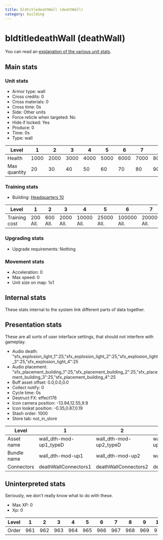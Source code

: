 ```yaml
---
title: bldtitledeathWall (deathWall)
category: building
---
```


# bldtitledeathWall (deathWall)

You can read an [explanation  of the various unit stats](unitexplained.md).

## Main stats

### Unit stats

  * Armor type: wall
  * Cross credits: 0
  * Cross materials: 0
  * Cross time: 0s
  * Side: Other units
  * Force reticle when targeted: No
  * Hide if locked: Yes
  * Produce: 0
  * Time: 0s
  * Type: wall

|Level       |1   |2   |3   |4   |5   |6   |7   |8   |9   |10   |
|------------|----|----|----|----|----|----|----|----|----|-----|
|Health      |1000|2000|3000|4000|5000|6000|7000|8000|9000|10000|
|Max quantity|20  |30  |40  |50  |60  |70  |80  |90  |100 |120  |


### Training stats

  * Building: [Headquarters 10](smugglerHQ.html)

|Level        |1       |2       |3        |4         |5         |6          |7          |8          |9           |10          |
|-------------|--------|--------|---------|----------|----------|-----------|-----------|-----------|------------|------------|
|Training cost|200 All.|600 All.|2000 All.|10000 All.|25000 All.|100000 All.|200000 All.|500000 All.|1000000 All.|2000000 All.|


### Upgrading stats

  * Upgrade requirements: Nothing

### Movement stats

  * Acceleration: 0
  * Max speed: 0
  * Unit size on map: 1x1

## Internal stats

These stats internal to the system link different parts of data together.


## Presentation stats

These are all sorts of user interface settings, that should not interfere with gameplay.

  * Audio death: "sfx_explosion_light_1":25,"sfx_explosion_light_2":25,"sfx_explosion_light_3":25,"sfx_explosion_light_4":25
  * Audio placement: "sfx_placement_building_1":25,"sfx_placement_building_2":25,"sfx_placement_building_3":25,"sfx_placement_building_4":25
  * Buff asset offset: 0.0,0.0,0.0
  * Collect notify: 0
  * Cycle time: 0s
  * Destruct FX: effect176
  * Icon camera position: -13.94,12.55,9.9
  * Icon lookat position: -0.35,0.87,0.19
  * Stash order: 1000
  * Store tab: not_in_store

|Level      |1                     |2                     |3                     |4                     |5                     |6                     |7                     |8                     |9                     |10                    |
|-----------|----------------------|----------------------|----------------------|----------------------|----------------------|----------------------|----------------------|----------------------|----------------------|----------------------|
|Asset name |wall_dth-mod-up1_typeD|wall_dth-mod-up2_typeD|wall_dth-mod-up3_typeD|wall_dth-mod-up4_typeD|wall_dth-mod-up5_typeD|wall_dth-mod-up6_typeD|wall_dth-mod-up7_typeD|wall_dth-mod-up7_typeD|wall_dth-mod-up7_typeD|wall_dth-mod-up7_typeD|
|Bundle name|wall_dth-mod-up1      |wall_dth-mod-up2      |wall_dth-mod-up3      |wall_dth-mod-up4      |wall_dth-mod-up5      |wall_dth-mod-up6      |wall_dth-mod-up7      |wall_dth-mod-up7      |wall_dth-mod-up7      |wall_dth-mod-up7      |
|Connectors |deathWallConnectors1  |deathWallConnectors2  |deathWallConnectors3  |deathWallConnectors4  |deathWallConnectors5  |deathWallConnectors6  |deathWallConnectors7  |deathWallConnectors8  |deathWallConnectors9  |deathWallConnectors10 |


## Uninterpreted stats

Seriously, we don't really know what to do with these.

  * Max XP: 0
  * Xp: 0

|Level|1  |2  |3  |4  |5  |6  |7  |8  |9  |10 |
|-----|---|---|---|---|---|---|---|---|---|---|
|Order|961|962|963|964|965|966|967|968|969|970|



